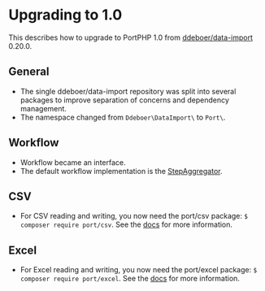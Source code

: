 Upgrading to 1.0
================

This describes how to upgrade to PortPHP 1.0 from 
[ddeboer/data-import](https://github.com/ddeboer/data-import) 0.20.0.

General
-------

* The single ddeboer/data-import repository was split into several packages to
  improve separation of concerns and dependency management.
* The namespace changed from `Ddeboer\DataImport\` to `Port\`.

Workflow
--------

* Workflow became an interface.
* The default workflow implementation is the [StepAggregator](workflow.md).

CSV
---

* For CSV reading and writing, you now need the port/csv package: 
  `$ composer require port/csv`. See the [docs](https://portphp.readthedocs.io) 
  for more information.

Excel
-----

* For Excel reading and writing, you now need the port/excel package: 
  `$ composer require port/excel`. See the [docs](https://portphp.readthedocs.io) 
  for more information.
